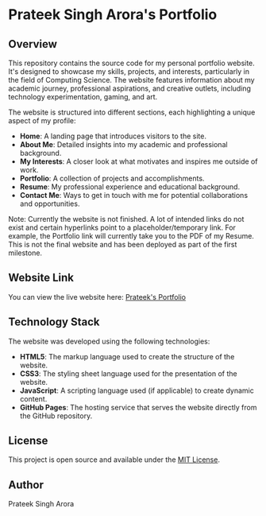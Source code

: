 # Prateek Singh Arora's Portfolio

## Overview

This repository contains the source code for my personal portfolio website. It's designed to showcase my skills, projects, and interests, particularly in the field of Computing Science. The website features information about my academic journey, professional aspirations, and creative outlets, including technology experimentation, gaming, and art.

The website is structured into different sections, each highlighting a unique aspect of my profile:

- **Home**: A landing page that introduces visitors to the site.
- **About Me**: Detailed insights into my academic and professional background.
- **My Interests**: A closer look at what motivates and inspires me outside of work.
- **Portfolio**: A collection of projects and accomplishments.
- **Resume**: My professional experience and educational background.
- **Contact Me**: Ways to get in touch with me for potential collaborations and opportunities.

Note: Currently the website is not finished. A lot of intended links do not exist and certain hyperlinks point to a placeholder/temporary link. For example, the Portfolio link will currently take you to the PDF of my Resume. This is not the final website and has been deployed as part of the first milestone.

## Website Link

You can view the live website here: [Prateek's Portfolio](https://the-pirated-sardar.github.io/personal-website/)

## Technology Stack

The website was developed using the following technologies:

- **HTML5**: The markup language used to create the structure of the website.
- **CSS3**: The styling sheet language used for the presentation of the website.
- **JavaScript**: A scripting language used (if applicable) to create dynamic content.
- **GitHub Pages**: The hosting service that serves the website directly from the GitHub repository.

## License

This project is open source and available under the [MIT License](LICENSE).

## Author

Prateek Singh Arora
